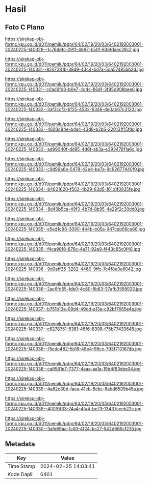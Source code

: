 # Hasil

## Foto C Plano

https://sirekap-obj-formc.kpu.go.id/d011/pemilu/pdpr/64/02/19/20/03/6402192003001-20240225-140329--1c764efc-2911-4897-b50f-83efdaec29c2.jpg

https://sirekap-obj-formc.kpu.go.id/d011/pemilu/pdpr/64/02/19/20/03/6402192003001-20240225-140331--8207281b-38d9-43c4-bd7a-5da57485bb2d.jpg

https://sirekap-obj-formc.kpu.go.id/d011/pemilu/pdpr/64/02/19/20/03/6402192003001-20240225-140331--c0ad6fd6-b0e7-4c4c-86d1-3f95d908bee0.jpg

https://sirekap-obj-formc.kpu.go.id/d011/pemilu/pdpr/64/02/19/20/03/6402192003001-20240225-140332--3af3ccf3-6f25-4532-9346-de0ab67c3120.jpg

https://sirekap-obj-formc.kpu.go.id/d011/pemilu/pdpr/64/02/19/20/03/6402192003001-20240225-140332--4800c84e-bda4-43d8-b2b6-220131f15fdd.jpg

https://sirekap-obj-formc.kpu.go.id/d011/pemilu/pdpr/64/02/19/20/03/6402192003001-20240225-140333--ad99040f-dd85-4d6f-ab3a-e393478f1a6c.jpg

https://sirekap-obj-formc.kpu.go.id/d011/pemilu/pdpr/64/02/19/20/03/6402192003001-20240225-140333--c9d99a6e-5478-42e4-be7a-9c92677440f0.jpg

https://sirekap-obj-formc.kpu.go.id/d011/pemilu/pdpr/64/02/19/20/03/6402192003001-20240225-140334--b4621620-f502-4b29-83d5-161b1f0835fe.jpg

https://sirekap-obj-formc.kpu.go.id/d011/pemilu/pdpr/64/02/19/20/03/6402192003001-20240225-140334--8d40b5ca-49f3-4b7d-8b95-4e29f2c30dd0.jpg

https://sirekap-obj-formc.kpu.go.id/d011/pemilu/pdpr/64/02/19/20/03/6402192003001-20240225-140335--e5ed1c96-3090-444b-b05a-947cab06ce86.jpg

https://sirekap-obj-formc.kpu.go.id/d011/pemilu/pdpr/64/02/19/20/03/6402192003001-20240225-140335--f4ce98f8-876c-4a71-92e9-f443c85c0f48.jpg

https://sirekap-obj-formc.kpu.go.id/d011/pemilu/pdpr/64/02/19/20/03/6402192003001-20240225-140336--9d0aff35-3282-4460-9ffc-7c4f8e0e6042.jpg

https://sirekap-obj-formc.kpu.go.id/d011/pemilu/pdpr/64/02/19/20/03/6402192003001-20240225-140336--2ae6fd55-fdb0-4c80-8b83-37afb3598923.jpg

https://sirekap-obj-formc.kpu.go.id/d011/pemilu/pdpr/64/02/19/20/03/6402192003001-20240225-140337--b751b13a-09d4-49dd-a13e-c92bf7665e4a.jpg

https://sirekap-obj-formc.kpu.go.id/d011/pemilu/pdpr/64/02/19/20/03/6402192003001-20240225-140337--c6278751-5381-46f6-8398-f75b77433645.jpg

https://sirekap-obj-formc.kpu.go.id/d011/pemilu/pdpr/64/02/19/20/03/6402192003001-20240225-140338--75edc482-5b18-48e4-96ce-793f710167db.jpg

https://sirekap-obj-formc.kpu.go.id/d011/pemilu/pdpr/64/02/19/20/03/6402192003001-20240225-140338--ca9581e7-7377-4aaa-aa1a-19b4f83ebe04.jpg

https://sirekap-obj-formc.kpu.go.id/d011/pemilu/pdpr/64/02/19/20/03/6402192003001-20240225-140339--4a82c30d-faca-41cb-8ebc-6abd6509b45a.jpg

https://sirekap-obj-formc.kpu.go.id/d011/pemilu/pdpr/64/02/19/20/03/6402192003001-20240225-140339--400f9f33-74a4-4fa4-be73-13437ceeb22c.jpg

https://sirekap-obj-formc.kpu.go.id/d011/pemilu/pdpr/64/02/19/20/03/6402192003001-20240225-140330--3afe69aa-1c00-4f24-bc27-542d665cf235.jpg


## Metadata

| Key        | Value               |
| ---------- | ------------------- |
| Time Stamp | 2024-02-25 14:03:41 |
| Kode Dapil | 6401                |



